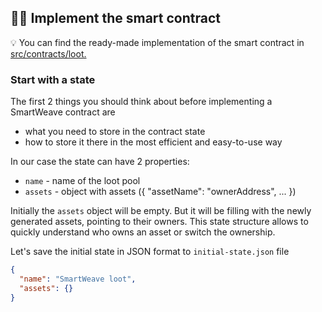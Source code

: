 ## 🧑‍💻 Implement the smart contract

💡 You can find the ready-made implementation of the smart contract in [src/contracts/loot.](../src/contracts/loot)

### Start with a state

The first 2 things you should think about before implementing a SmartWeave contract are

- what you need to store in the contract state
- how to store it there in the most efficient and easy-to-use way

In our case the state can have 2 properties:

- `name` - name of the loot pool
- `assets` - object with assets ({ "assetName": "ownerAddress", ... })

Initially the `assets` object will be empty. But it will be filling with the newly generated assets, pointing to their owners. This state structure allows to quickly understand who owns an asset or switch the ownership.

Let's save the initial state in JSON format to `initial-state.json` file

```json
{
  "name": "SmartWeave loot",
  "assets": {}
}
```
